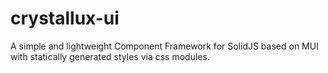 # crystallux-ui

A simple and lightweight Component Framework for SolidJS based on MUI with statically generated styles via css modules.
